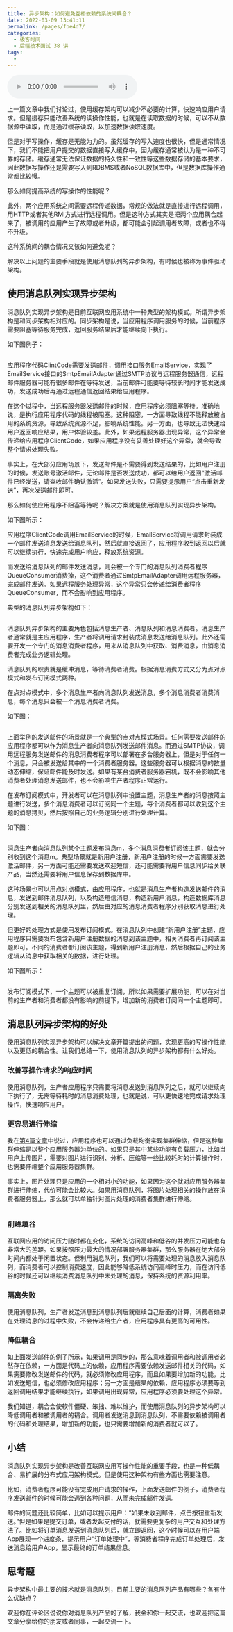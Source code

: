 ```yaml
---
title: 异步架构：如何避免互相依赖的系统间耦合？
date: 2022-03-09 13:41:11
permalink: /pages/fbe4d7/
categories:
  - 极客时间
  - 后端技术面试 38 讲
tags:
  - 
---
```

<audio title="23.异步架构：如何避免互相依赖的系统间耦合？" src="https://static001.geekbang.org/resource/audio/62/36/628a594936bee49e8da34a3a242efa36.mp3" controls="controls"></audio> 
<p>上一篇文章中我们讨论过，使用缓存架构可以减少不必要的计算，快速响应用户请求。但是缓存只能改善系统的读操作性能，也就是在读取数据的时候，可以不从数据源中读取，而是通过缓存读取，以加速数据读取速度。</p><p>但是对于写操作，缓存是无能为力的。虽然缓存的写入速度也很快，但是通常情况下，我们不能把用户提交的数据直接写入缓存中，因为缓存通常被认为是一种不可靠的存储。缓存通常无法保证数据的持久性和一致性等这些数据存储的基本要求，因此数据写操作还是需要写入到RDBMS或者NoSQL数据库中，但是数据库操作通常都比较慢。</p><p>那么如何提高系统的写操作的性能呢？</p><p>此外，两个应用系统之间需要远程传递数据，常规的做法就是直接进行远程调用，用HTTP或者其他RMI方式进行远程调用。但是这种方式其实是把两个应用耦合起来了，被调用的应用产生了故障或者升级，都可能会引起调用者故障，或者也不得不升级。</p><p>这种系统间的耦合情况又该如何避免呢？</p><p>解决以上问题的主要手段就是使用消息队列的异步架构，有时候也被称为事件驱动架构。</p><h2>使用消息队列实现异步架构</h2><p>消息队列实现异步架构是目前互联网应用系统中一种典型的架构模式。所谓异步架构是和同步架构相对应的。同步架构是说，当应用程序调用服务的时候，当前程序需要阻塞等待服务完成，返回服务结果后才能继续向下执行。</p><!-- [[[read_end]]] --><p>如下图例子：</p><p><img src="https://static001.geekbang.org/resource/image/ad/a5/adf559cc0708403567b5703f733e90a5.png" alt=""></p><p>应用程序代码ClintCode需要发送邮件，调用接口服务EmailService，实现了EmailService接口的SmtpEmailAdapter通过SMTP协议与远程服务器通信，远程邮件服务器可能有很多邮件在等待发送，当前邮件可能要等待较长时间才能发送成功，发送成功后再通过远程通信返回结果给应用程序。</p><p>在这个过程中，当远程服务器发送邮件的时候，应用程序必须阻塞等待。准确地说，是执行应用程序代码的线程被阻塞。这种阻塞，一方面导致线程不能释放被占用的系统资源，导致系统资源不足，影响系统性能。另一方面，也导致无法快速给用户返回响应结果，用户体验较差。此外，如果远程服务器出现异常，这个异常会传递给应用程序ClientCode，如果应用程序没有妥善处理好这个异常，就会导致整个请求处理失败。</p><p>事实上，在大部分应用场景下，发送邮件是不需要得到发送结果的，比如用户注册的时候，发送账号激活邮件，无论邮件是否发送成功，都可以给用户返回“激活邮件已经发送，请查收邮件确认激活”。如果发送失败，只需要提示用户“点击重新发送”，再次发送邮件即可。</p><p>那么如何使应用程序不阻塞等待呢？解决方案就是使用消息队列实现异步架构。</p><p>如下图所示：</p><p><img src="https://static001.geekbang.org/resource/image/66/eb/66216c1ebe21493334ae11eb14dec8eb.png" alt=""><br>
应用程序ClientCode调用EmailService的时候，EmailService将调用请求封装成一个邮件发送消息发送给消息队列，然后就直接返回了，应用程序收到返回以后就可以继续执行，快速完成用户响应，释放系统资源。</p><p>而发送给消息队列的邮件发送消息，则会被一个专门的消息队列消费者程序QueueConsumer消费掉，这个消费者通过SmtpEmailAdapter调用远程服务器，完成邮件发送。如果远程服务处理异常，这个异常只会传递给消费者程序QueueConsumer，而不会影响到应用程序。</p><p>典型的消息队列异步架构如下：</p><p><img src="https://static001.geekbang.org/resource/image/54/68/54655d0542912c741189b99cb3f29968.png" alt=""></p><p>消息队列异步架构的主要角色包括消息生产者、消息队列和消息消费者。消息生产者通常就是主应用程序，生产者将调用请求封装成消息发送给消息队列。此外还需要开发一个专门的消息消费者程序，用来从消息队列中获取、消费消息，由消息消费者完成业务逻辑处理。</p><p>消息队列的职责就是缓冲消息，等待消费者消费。根据消息消费方式又分为点对点模式和发布订阅模式两种。</p><p>在点对点模式中，多个消息生产者向消息队列发送消息，多个消息消费者消费消息，每个消息只会被一个消息消费者消费。</p><p>如下图：</p><p><img src="https://static001.geekbang.org/resource/image/89/c8/8908d32e5db7313c66e85b3edb1dcec8.png" alt=""></p><p>上面举例的发送邮件的场景就是一个典型的点对点模式场景。任何需要发送邮件的应用程序都可以作为消息生产者向消息队列发送邮件消息。而通过SMTP协议，调用远程服务发送邮件的消息消费者程序可以部署在多台服务器上，但是对于任何一个消息，只会被发送给其中的一个消费者服务器。这些服务器可以根据消息的数量动态伸缩，保证邮件能及时发送。如果有某台消费者服务器宕机，既不会影响其他消费者处理消息发送邮件，也不会影响生产者程序正常运行。</p><p>在发布订阅模式中，开发者可以在消息队列中设置主题，消息生产者的消息按照主题进行发送，多个消息消费者可以订阅同一个主题，每个消费者都可以收到这个主题的消息拷贝，然后按照自己的业务逻辑分别进行处理计算。</p><p>如下图：</p><p><img src="https://static001.geekbang.org/resource/image/1a/93/1a966517c893fcc19ec8d2c297707393.png" alt=""></p><p>消息生产者向消息队列某个主题发布消息m，多个消息消费者订阅该主题，就会分别收到这个消息m。典型场景就是新用户注册，新用户注册的时候一方面需要发送激活邮件，另一方面可能还需要发送欢迎短信，还可能需要将用户信息同步给关联产品，当然还需要将用户信息保存到数据库中。</p><p>这种场景也可以用点对点模式，由应用程序，也就是消息生产者构造发送邮件的消息，发送到邮件消息队列，以及构造短信消息，构造新用户消息，构造数据库消息分别发送到相关的消息队列里，然后由对应的消息消费者程序分别获取消息进行处理。</p><p>但更好的处理方式是使用发布订阅模式。在消息队列中创建“新用户注册”主题，应用程序只需要发布包含新用户注册数据的消息到该主题中，相关消费者再订阅该主题即可。不同的消费者都订阅该主题，得到新用户注册消息，然后根据自己的业务逻辑从消息中获取相关的数据，进行处理。</p><p>如下图所示：</p><p><img src="https://static001.geekbang.org/resource/image/ee/fa/ee12690c0253c8b094040801f4b0c2fa.png" alt=""></p><p>发布订阅模式下，一个主题可以被重复订阅，所以如果需要扩展功能，可以在对当前的生产者和消费者都没有影响的前提下，增加新的消费者订阅同一个主题即可。</p><h2>消息队列异步架构的好处</h2><p>使用消息队列实现异步架构可以解决文章开篇提出的问题，实现更高的写操作性能以及更低的耦合性。让我们总结一下，使用消息队列的异步架构都有什么好处。</p><h3>改善写操作请求的响应时间</h3><p>使用消息队列，生产者应用程序只需要将消息发送到消息队列之后，就可以继续向下执行了，无需等待耗时的消息消费处理，也就是说，可以更快速地完成请求处理操作，快速响应用户。</p><h3>更容易进行伸缩</h3><p>我在<a href="https://time.geekbang.org/column/article/169545">第4篇文章</a>中说过，应用程序也可以通过负载均衡实现集群伸缩，但是这种集群伸缩是以整个应用服务器为单位的。如果只是其中某些功能有负载压力，比如当用户上传图片，需要对图片进行识别、分析、压缩等一些比较耗时的计算操作时，也需要伸缩整个应用服务器集群。</p><p>事实上，图片处理只是应用的一个相对小的功能，如果因为这个就对应用服务器集群进行伸缩，代价可能会比较大。如果用消息队列，将图片处理相关的操作放在消费者服务器上，那么就可以单独针对图片处理的消费者集群进行伸缩。</p><p><img src="https://static001.geekbang.org/resource/image/7a/9f/7ab4fd31d3bd76425eeaf797c261ad9f.png" alt=""></p><h3>削峰填谷</h3><p>互联网应用的访问压力随时都在变化，系统的访问高峰和低谷的并发压力可能也有非常大的差距。如果按照压力最大的情况部署服务器集群，那么服务器在绝大部分时间内都处于闲置状态。但利用消息队列，我们可以将需要处理的消息放入消息队列，而消费者可以控制消费速度，因此能够降低系统访问高峰时压力，而在访问低谷的时候还可以继续消费消息队列中未处理的消息，保持系统的资源利用率。</p><h3>隔离失败</h3><p>使用消息队列，生产者发送消息到消息队列后就继续自己后面的计算，消费者如果在处理消息的过程中失败，不会传递给生产者，应用程序具有更高的可用性。</p><h3>降低耦合</h3><p>如上面发送邮件的例子所示，如果调用是同步的，那么意味着调用者和被调用者必然存在依赖，一方面是代码上的依赖，应用程序需要依赖发送邮件相关的代码，如果需要修改发送邮件的代码，就必须修改应用程序，而且如果要增加新的功能，比如发送短信，也必须修改应用程序；另一方面是结果的依赖，应用程序必须要等到返回调用结果才能继续执行，如果调用出现异常，应用程序必须要处理这个异常。</p><p>我们知道，耦合会使软件僵硬、笨拙、难以维护，而使用消息队列的异步架构可以降低调用者和被调用者的耦合。调用者发送消息到消息队列，不需要依赖被调用者的代码和处理结果，增加新的功能，也只需要增加新的消费者就可以了。</p><h2>小结</h2><p>消息队列实现异步架构是改善互联网应用写操作性能的重要手段，也是一种低耦合、易扩展的分布式应用架构模式。但是使用这种架构有些方面也需要注意。</p><p>比如，消费者程序可能没有完成用户请求的操作，上面发送邮件的例子，消费者程序发送邮件的时候可能会遇到各种问题，从而未完成邮件发送。</p><p>邮件的问题还比较简单，比如可以提示用户：“如果未收到邮件，点击按钮重新发送。”但是如果是提交订单，或者发起支付的话，就需要更复杂的用户交互和处理方法了。比如将订单消息发送到消息队列后，就立即返回，这个时候可以在用户端App展现一个进度条，提示用户“订单处理中”，等消费者程序完成订单处理后，发送消息给用户App，显示最终的订单结果信息。</p><h2>思考题</h2><p>异步架构中最主要的技术就是消息队列，目前主要的消息队列产品有哪些？各有什么优缺点？</p><p>欢迎你在评论区说说你对消息队列产品的了解，我会和你一起交流，也欢迎把这篇文章分享给你的朋友或者同事，一起交流一下。</p>